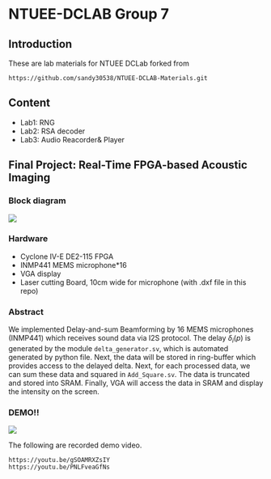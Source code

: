 # NTUEE-DCLAB Group 7
## Introduction
These are lab materials for NTUEE DCLab forked from 
```
https://github.com/sandy30538/NTUEE-DCLAB-Materials.git
```

## Content
* Lab1: RNG
* Lab2: RSA decoder
* Lab3: Audio Reacorder& Player

## Final Project: Real-Time FPGA-based Acoustic Imaging
### Block diagram
![](https://i.imgur.com/ChjdSh4.png)

### Hardware
* Cyclone IV-E DE2-115 FPGA
* INMP441 MEMS microphone*16
* VGA display
* Laser cutting Board, 10cm wide for microphone (with .dxf file in this repo)

### Abstract
We implemented Delay-and-sum Beamforming by 16 MEMS microphones (INMP441) which receives sound data via I2S protocol. The delay $\delta_i(p)$ is generated by the module `delta_generator.sv`, which is automated generated by python file. Next, the data will be stored in ring-buffer which provides access to the delayed delta. Next, for each processed data, we can sum these data and squared in `Add_Square.sv`. The data is truncated and stored into SRAM. Finally, VGA will access the data in SRAM and display the intensity on the screen.

### DEMO!!
![](https://i.imgur.com/sHGJzrl.png)

The following are recorded demo video.
```
https://youtu.be/gSOAMRXZsIY
https://youtu.be/PNLFveaGfNs
```

